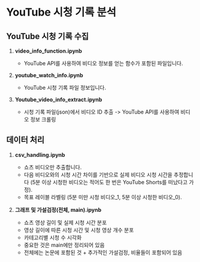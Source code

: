 # YouTube 시청 기록 분석 

## YouTube 시청 기록 수집

1. **video_info_function.ipynb**
   - YouTube API를 사용하여 비디오 정보를 얻는 함수가 포함된 파일입니다.

2. **youtube_watch_info.ipynb**
   - YouTube 시청 기록 파일 정보입니다.

3. **Youtube_video_info_extract.ipynb**
   - 시청 기록 파일(json)에서 비디오 ID 추출 -> YouTube API를 사용하여 비디오 정보 크롤링

## 데이터 처리

1. **csv_handling.ipynb**
   - 쇼츠 비디오만 추출합니다.
   - 다음 비디오와의 시청 시간 차이를 기반으로 실제 비디오 시청 시간을 추정합니다 (5분 이상 시청한 비디오는 적어도 한 번은 YouTube Shorts를 떠났다고 가정).
   - 목표 레이블 라벨링 (5분 미만 시청 비디오_1, 5분 이상 시청한 비디오_0).

2. **그래프 및 가설검정(전체, main).ipynb**
   - 쇼츠 영상 길이 및 실제 시청 시간 분포
   - 영상 길이에 따른 시청 시간 및 시청 영상 개수 분포
   - 카테고리별 시청 수 시각화
   * 중요한 것은 main에만 정리되어 있음
   * 전체에는 논문에 포함된 것 + 추가적인 가설검정, 비율들이 포함되어 있음